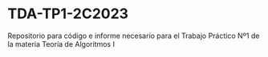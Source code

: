 # TDA-TP1-2C2023
Repositorio para código e informe necesario para el Trabajo Práctico Nº1 de la materia Teoría de Algoritmos I
